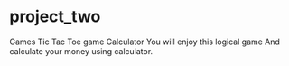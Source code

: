 # project_two
Games
Tic Tac Toe game
Calculator
You will enjoy this logical game
And calculate your money using calculator.
